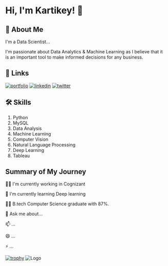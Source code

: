 
# Hi, I'm Kartikey! 👋


## 🚀 About Me
I'm a Data Scientist...

I'm passionate about Data Analytics & Machine Learning as I believe that it is an important tool to make informed decisions for any business.
## 🔗 Links
[![portfolio](https://img.shields.io/badge/my_portfolio-000?style=for-the-badge&logo=ko-fi&logoColor=white)](https://iamkartikey44.github.io/Portfolio/)
[![linkedin](https://img.shields.io/badge/linkedin-0A66C2?style=for-the-badge&logo=linkedin&logoColor=white)](https://www.linkedin.com/in/kartikey-tiwari-32bb90187/)
[![twitter](https://img.shields.io/badge/twitter-1DA1F2?style=for-the-badge&logo=twitter&logoColor=white)](https://twitter.com/Kartikey_44)


## 🛠 Skills
1. Python
2. MySQL
3. Data Analysis
4. Machine Learning
5. Computer Vision
6. Natural Language Processing
7. Deep Learning
8. Tableau

## Summary of My Journey
👩‍💻 I'm currently working in Cognizant

🧠 I'm currently learning Deep learning

👯‍♀️ B.tech Computer Science graduate with 87%.


💬 Ask me about...

📫 ...

😄 ...

⚡️ ...

[![trophy](https://github-profile-trophy.vercel.app/?username=iamkartikey)](https://github.com/iamkartikey/github-profile-trophy)
![Logo](https://github-readme-stats.vercel.app/api?username=iamkartikey44&&show_icons=true&title_color=ffffff&icon_color=bb2acf&text_color=daf7dc&bg_color=151515)

